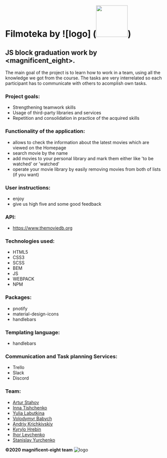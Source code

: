 # Filmoteka by ![logo] (<img src="https://github.com/StanislavYurchenko/filmoteka/blob/dev/src/images/footer_logo/me_logo.png" width="100">)

## JS block graduation work by <magnificent_eight>.
The main goal of the project is to learn how to work in a team, using all the knowledge we got from the course.
The tasks are very interrelated so each participant has to communicate with others to acomplish own tasks.

### Project goals: 
- Strengthening teamwork skills
- Usage of third-party libraries and services
- Repetition and consolidation in practice of the acquired skills

### Functionality of the application:
- allows to check the information about the latest movies which are viewed on the Homepage
- search movie by the name
- add movies to your personal library and mark them either like 'to be watched' or 'watched'
- operate your movie library by easily removing movies from both of lists (if you want)

### User instructions:
- enjoy
- give us high five and some good feedback

### API:
- https://www.themoviedb.org

### Technologies used: 
- HTML5
- CSS3
- SCSS
- BEM
- JS
- WEBPACK
- NPM

### Packages:
- pnotify
- material-design-icons
- handlebars

### Templating language:
- handlebars

### Communication and Task planning Services: 
- Trello
- Slack
- Discord

### Team: 
- [Artur Stahov](https://github.com/ArturStahov)
- [Inna Tishchenko](https://github.com/inna91)
- [Yulia Labutkina](https://github.com/YuliaLabutkina)
- [Volodymyr Babych](https://github.com/vovababych)
- [Andriy Krichkivskiy](https://github.com/Andriy1982)
- [Kyrylo Hrebin](https://github.com/kyrylohrebin)
- [Ihor Levchenko](https://github.com/IhorLev1)
- [Stanislav Yurchenko](https://github.com/StanislavYurchenko)

**©2020 magnificent-eight team**
![logo](https://github.com/StanislavYurchenko/filmoteka/blob/dev/src/images/footer_logo/me_logo.png)